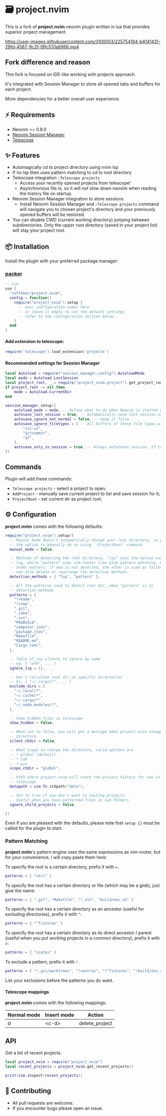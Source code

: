 # 🗃️ project.nvim

This is a fork of
**project.nvim** neovim plugin written in lua that provides
superior project management.


https://user-images.githubusercontent.com/3100053/225754164-b4141431-29fd-4587-9c2f-f9fc531a6986.mp4


## Fork difference and reason

This fork is focused on IDE-like working with projects approach.

It's integrated with Session Manager to store all opened tabs and buffers for each project.

More dependencies for a better overall user experience.

## ⚡ Requirements

- Neovim >= 0.8.0
- [Neovim Session Manager](https://github.com/Shatur/neovim-session-manager)
- [Telescope](https://github.com/nvim-telescope/telescope.nvim)

## ✨ Features

- Automagically cd to project directory using nvim lsp
- If no lsp then uses pattern matching to cd to root directory
- Telescope integration `:Telescope projects`
  - Access your recently opened projects from telescope!
  - Asynchronous file io, so it will not slow down neovim when reading the history
    file on startup.
- Neovim Session Manager integration to store sessions
  - Install Neovim Session Manager and `:Telescope projects` command will navigate you to chosen project's directory and your previously opened buffers will be restored.
- You can disable CWD (current working directory) jumping between subdirectories. Only the upper root directory (saved in your project list) will stay your project root.

## 📦 Installation

Install the plugin with your preferred package manager:

### [packer](https://github.com/wbthomason/packer.nvim)

```lua
-- Lua
use {
  "coffebar/project.nvim",
  config = function()
    require("project_nvim").setup {
      -- your configuration comes here
      -- or leave it empty to use the default settings
      -- refer to the configuration section below
    }
  end
}
```

#### Add extension to telescope:

```lua
require('telescope').load_extension('projects')
```

#### Recommended settings for Session Manager

```lua
local Autoload = require("session_manager.config").AutoloadMode
local mode = Autoload.LastSession
local project_root, _ = require("project_nvim.project").get_project_root()
if project_root ~= nil then
	mode = Autoload.CurrentDir
end

session_manager.setup({
	autoload_mode = mode, -- Define what to do when Neovim is started without arguments.
	autosave_last_session = true, -- Automatically save last session on exit and on session switch.
	autosave_ignore_not_normal = false, -- keep it false
	autosave_ignore_filetypes = { -- All buffers of these file types will be closed before the session is saved.
		"ccc-ui",
		"gitcommit",
		"qf",
	},
	autosave_only_in_session = true, -- Always autosaves session. If true, only autosaves after a session is active.
})
```

## Commands

Plugin will add these commands:

- `Telescope projects` - select a project to open;
- `AddProject` - manually save current project to list and save session for it;
- `ProjectRoot` - set current dir as project root;

## ⚙️ Configuration

**project.nvim** comes with the following defaults:

```lua
require("project_nvim").setup({
  -- Manual mode doesn't automatically change your root directory, so you have
  -- the option to manually do so using `:ProjectRoot` command.
  manual_mode = false,

  -- Methods of detecting the root directory. "lsp" uses the native neovim
  -- lsp, while "pattern" uses vim-rooter like glob pattern matching. Here
  -- order matters: if one is not detected, the other is used as fallback. You
  -- can also delete or rearrange the detection methods.
  detection_methods = { "lsp", "pattern" },

  -- All the patterns used to detect root dir, when "pattern" is in
  -- detection_methods
  patterns = { 
    "!>home",
    "!=tmp",
    ".git",
    ".idea",
    ".svn",
    "PKGBUILD",
    "composer.json",
    "package.json",
    "Makefile",
    "README.md",
    "Cargo.toml",
  },

  -- Table of lsp clients to ignore by name
  -- eg: { "efm", ... }
  ignore_lsp = {},

  -- Don't calculate root dir on specific directories
  -- Ex: { "~/.cargo/*", ... }
  exclude_dirs = {
    "~/.local/*",
    "~/.cache/*",
    "~/.cargo/*",
    "~/.node_modules/*",
  },

  -- Show hidden files in telescope
  show_hidden = false,

  -- When set to false, you will get a message when project.nvim changes your
  -- directory.
  silent_chdir = false,

  -- What scope to change the directory, valid options are
  -- * global (default)
  -- * tab
  -- * win
  scope_chdir = "global",

  -- Path where project.nvim will store the project history for use in
  -- telescope
  datapath = vim.fn.stdpath("data"),

  -- Set to true if you don't want to nesting projects.
  -- Useful when you have patterned-files in sub-folders
  ignore_child_projects = false,

})
```

Even if you are pleased with the defaults, please note that `setup {}` must be
called for the plugin to start.

### Pattern Matching

**project.nvim**'s pattern engine uses the same expressions as vim-rooter, but
for your convenience, I will copy paste them here:

To specify the root is a certain directory, prefix it with `=`.

```lua
patterns = { "=src" }
```

To specify the root has a certain directory or file (which may be a glob), just
give the name:

```lua
patterns = { ".git", "Makefile", "*.sln", "build/env.sh" }
```

To specify the root has a certain directory as an ancestor (useful for
excluding directories), prefix it with `^`:

```lua
patterns = { "^fixtures" }
```

To specify the root has a certain directory as its direct ancestor / parent
(useful when you put working projects in a common directory), prefix it with
`>`:

```lua
patterns = { ">Latex" }
```

To exclude a pattern, prefix it with `!`.

```lua
patterns = { "!.git/worktrees", "!=extras", "!^fixtures", "!build/env.sh" }
```

List your exclusions before the patterns you do want.


#### Telescope mappings

**project.nvim** comes with the following mappings:

| Normal mode | Insert mode | Action                     |
| ----------- | ----------- | -------------------------- |
| d           | \<c-d\>     | delete\_project            |

## API

Get a list of recent projects:

```lua
local project_nvim = require("project_nvim")
local recent_projects = project_nvim.get_recent_projects()

print(vim.inspect(recent_projects))
```

## 🤝 Contributing

- All pull requests are welcome.
- If you encounter bugs please open an issue.
